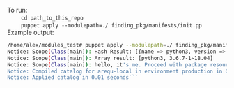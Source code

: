 To run:<br>
&nbsp;&nbsp;&nbsp;&nbsp;&nbsp;&nbsp;&nbsp;&nbsp;`cd path_to_this_repo`<br>
&nbsp;&nbsp;&nbsp;&nbsp;&nbsp;&nbsp;&nbsp;&nbsp;`puppet apply --modulepath=./ finding_pkg/manifests/init.pp`
<br>Example output:<br>
```bash
/home/alex/modules_test# puppet apply --modulepath=./ finding_pkg/manifests/init.pp
Notice: Scope(Class[main]): Hash Result: [{name => python3, version => 3.6.7-1~18.04}]
Notice: Scope(Class[main]): Array result: [python3, 3.6.7-1~18.04]
Notice: Scope(Class[main]): hello, it's me. Proceed with package resource
Notice: Compiled catalog for arequ-local in environment production in 0.23 seconds
Notice: Applied catalog in 0.01 seconds```